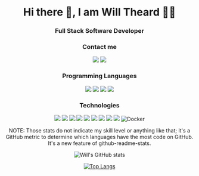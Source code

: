 
<h1 align="center"> Hi there 👋, I am Will Theard 🧑‍💻</h1>

<div align="center">
  
### Full Stack Software Developer
  

### Contact me
[![](https://img.shields.io/badge/LinkedIn-0077B5?style=for-the-badge&logo=linkedin&logoColor=white)](https://www.linkedin.com/in/will-theard-788683b7/) [![](https://img.shields.io/badge/Gmail-D14836?style=for-the-badge&logo=gmail&logoColor=white)](mailto:lavardwilltheard@poli.ufrj.br)
  

### Programming Languages
![](https://img.shields.io/badge/Ruby-CC342D?style=for-the-badge&logo=ruby&logoColor=white) ![](https://img.shields.io/badge/JavaScript-F7DF1E?style=for-the-badge&logo=javascript&logoColor=black) ![](https://img.shields.io/badge/CSS3-1572B6?style=for-the-badge&logo=css3&logoColor=white) ![](https://img.shields.io/badge/SQL-1363DF?style=for-the-badge&logo=sql&logoColor=white) 
  
 ### Technologies
![](https://img.shields.io/badge/Ruby_on_Rails-CC0000?style=for-the-badge&logo=ruby-on-rails&logoColor=white)  ![](https://img.shields.io/badge/React-20232A?style=for-the-badge&logo=react&logoColor=61DAFB) ![](https://img.shields.io/badge/Git-F05032?style=for-the-badge&logo=git&logoColor=white) ![](https://img.shields.io/badge/Heroku-430098?style=for-the-badge&logo=heroku&logoColor=white) ![](https://img.shields.io/badge/Bootstrap-563D7C?style=for-the-badge&logo=bootstrap&logoColor=white) ![](https://img.shields.io/badge/npm-CB3837?style=for-the-badge&logo=npm&logoColor=white) ![](https://img.shields.io/badge/Yarn-2C8EBB?style=for-the-badge&logo=yarn&logoColor=white) ![](https://img.shields.io/badge/redis-CC0000.svg?&style=for-the-badge&logo=redis&logoColor=white) ![](https://img.shields.io/badge/Node.js-43853D?style=for-the-badge&logo=node-dot-js&logoColor=white) ![Docker](https://img.shields.io/badge/docker-%230db7ed.svg?style=for-the-badge&logo=docker&logoColor=white)
  
<p>NOTE: Those stats do not indicate my skill level or anything like that; it's a GitHub metric to determine which languages have the most code on GitHub. It's a new feature of github-readme-stats.</>  

![Will's GitHub stats](https://github-readme-stats.vercel.app/api?username=will3685&show_icons=true&theme=algolia)
  
[![Top Langs](https://github-readme-stats.vercel.app/api/top-langs/?username=will3685)](https://github.com/will3685/github-readme-stats)
  
</div>

<!--
**will3685/will3685** is a ✨ _special_ ✨ repository because its `README.md` (this file) appears on your GitHub profile.

Here are some ideas to get you started:

- 🔭 I’m currently working on ...
- 🌱 I’m currently learning ...
- 👯 I’m looking to collaborate on ...
- 🤔 I’m looking for help with ...
- 💬 Ask me about ...
- 📫 How to reach me: ...
- 😄 Pronouns: ...
- ⚡ Fun fact: ...
-->
